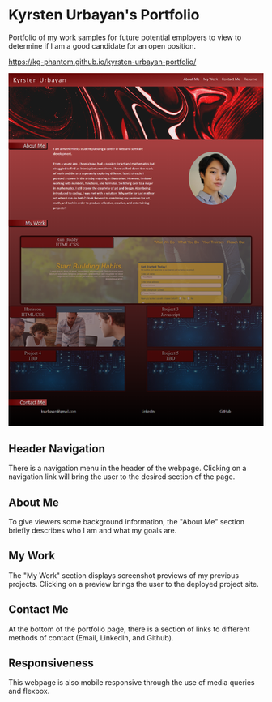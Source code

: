 # Kyrsten Urbayan's Portfolio
Portfolio of my work samples for future potential employers to view to determine if I am a good candidate for an open position.

https://kg-phantom.github.io/kyrsten-urbayan-portfolio/

<img src="./assets/images/portfolioscreenshot.png" />

## Header Navigation
There is a navigation menu in the header of the webpage. Clicking on a navigation link will bring the user to the desired section of the page.

## About Me
To give viewers some background information, the "About Me" section briefly describes who I am and what my goals are.

## My Work
The "My Work" section displays screenshot previews of my previous projects. Clicking on a preview brings the user to the deployed project site.

## Contact Me
At the bottom of the portfolio page, there is a section of links to different methods of contact (Email, LinkedIn, and Github).

## Responsiveness
This webpage is also mobile responsive through the use of media queries and flexbox.